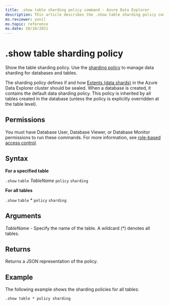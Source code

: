 ```yaml
---
title: .show table sharding policy command - Azure Data Explorer
description: This article describes the .show table sharding policy command in Azure Data Explorer.
ms.reviewer: yonil
ms.topic: reference
ms.date: 10/10/2021
---
```

# .show table sharding policy

Show the table sharding policy. Use the [sharding policy](../management/shardingpolicy.md) to manage data sharding for databases and tables.  

The sharding policy defines if and how [Extents (data shards)](../management/extents-overview.md) in the Azure Data Explorer cluster should be sealed. When a database is created, it contains the default data sharding policy. This policy is inherited by all tables created in the database (unless the policy is explicitly overridden at the table level).

## Permissions

You must have Database User, Database Viewer, or Database Monitor permissions to run these commands. For more information, see [role-based access control](access-control/role-based-access-control.md).

## Syntax

**For a specified table**

`.show` `table` *TableName* `policy` `sharding`

**For all tables**

`.show` `table` * `policy` `sharding`

## Arguments

*TableName* - Specify the name of the table. A wildcard (*) denotes all tables.

## Returns

Returns a JSON representation of the policy.

## Example

The following example shows the sharding policies for all tables:

```kusto
.show table * policy sharding 
```